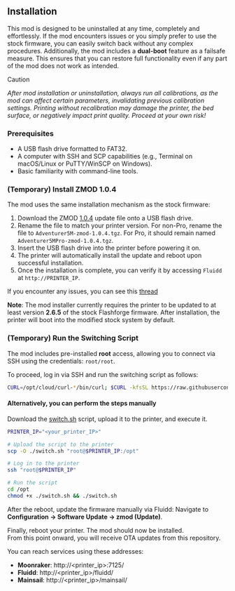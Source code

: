 ## Installation

This mod is designed to be uninstalled at any time, completely and effortlessly.
If the mod encounters issues or you simply prefer to use the stock firmware, you can easily switch back without any complex procedures.
Additionally, the mod includes a **dual-boot** feature as a failsafe measure. This ensures that you can restore full functionality even if any part of the mod does not work as intended.

> [!CAUTION]
> *After mod installation or uninstallation, always run all calibrations, as the mod can affect certain parameters, invalidating previous calibration settings.*
> *Printing without recalibration may damage the printer, the bed surface, or negatively impact print quality.*
> *Proceed at your own risk!*


### Prerequisites
- A USB flash drive formatted to FAT32.
- A computer with SSH and SCP capabilities (e.g., Terminal on macOS/Linux or PuTTY/WinSCP on Windows).
- Basic familiarity with command-line tools.


### (Temporary) Install ZMOD 1.0.4

The mod uses the same installation mechanism as the stock firmware:  
1) Download the ZMOD [1.0.4](https://github.com/DrA1ex/zmod_docs/raw/refs/heads/main/Adventurer5MPro-zmod-1.0.4.tgz) update file onto a USB flash drive.  
2) Rename the file to match your printer version. For non-Pro, rename the file to `Adventurer5M-zmod-1.0.4.tgz`. For Pro, it should remain named `Adventurer5MPro-zmod-1.0.4.tgz`.  
3) Insert the USB flash drive into the printer before powering it on.
4) The printer will automatically install the update and reboot upon successful installation.  
5) Once the installation is complete, you can verify it by accessing `Fluidd` at `http://PRINTER_IP`.

If you encounter any issues, you can see this [thread](https://github.com/DrA1ex/ff5m/issues/4#issuecomment-2708739454)

**Note**: The mod installer currently requires the printer to be updated to at least version **2.6.5** of the stock Flashforge firmware.
After installation, the printer will boot into the modified stock system by default.

### (Temporary) Run the Switching Script

The mod includes pre-installed **root** access, allowing you to connect via SSH using the credentials: `root/root`.  

To proceed, log in via SSH and run the switching script as follows:

```bash
CURL=/opt/cloud/curl-*/bin/curl; $CURL -kfsSL https://raw.githubusercontent.com/DrA1ex/ff5m/refs/heads/main/switch.sh | bash
```

#### Alternatively, you can perform the steps manually

Download the [switch.sh](https://github.com/DrA1ex/ff5m/blob/main/switch.sh) script, upload it to the printer, and execute it.

```bash
PRINTER_IP="<your_printer_IP>"

# Upload the script to the printer
scp -O ./switch.sh "root@$PRINTER_IP:/opt"

# Log in to the printer
ssh "root@$PRINTER_IP"

# Run the script
cd /opt
chmod +x ./switch.sh && ./switch.sh
```

After the reboot, update the firmware manually via Fluidd:
Navigate to **Configuration -> Software Update -> zmod (Update)**.  

Finally, reboot your printer. The mod should now be installed.  
From this point onward, you will receive OTA updates from this repository.

You can reach services using these addresses:
- **Moonraker**: http://<printer_ip>:7125/
- **Fluidd**: http://<printer_ip>/fluidd/
- **Mainsail**: http://<printer_ip>/mainsail/

